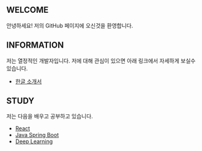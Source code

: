 ## WELCOME

안녕하세요!
저의 GitHub 페이지에 오신것을 환영합니다.

## INFORMATION

저는 열정적인 개발자입니다. 
저에 대해 관심이 있으면 아래 링크에서 자세하게 보실수 있습니다. 


- [한글 소개서](https://flyingmt.github.io/devportfolio/)

## STUDY

저는 다음을 배우고 공부하고 있습니다. 

- [React](https://github.com/flyingmt/flyingmt.github.io/edit/master/study/react.md)
- [Java Spring Boot](https://github.com/flyingmt/flyingmt.github.io/edit/master/study/java-spring-boot.md)
- [Deep Learning](https://github.com/flyingmt/flyingmt.github.io/edit/master/study/deep-learning.md)

